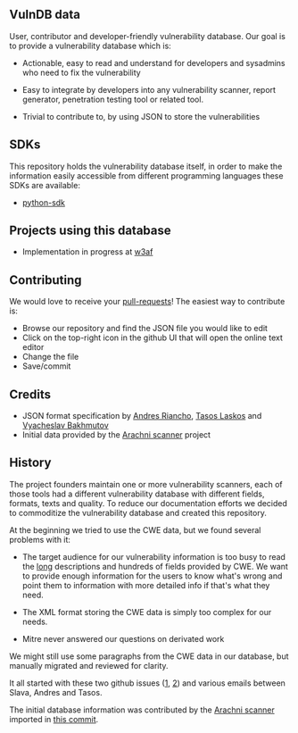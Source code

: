## VulnDB data
User, contributor and developer-friendly vulnerability database. Our goal is to
provide a vulnerability database which is:

 * Actionable, easy to read and understand for developers and sysadmins who need
 to fix the vulnerability
 
 * Easy to integrate by developers into any vulnerability scanner, report
 generator, penetration testing tool or related tool.
 
 * Trivial to contribute to, by using JSON to store the vulnerabilities

## SDKs
This repository holds the vulnerability database itself, in order to make the
information easily accessible from different programming languages these SDKs
are available:

 * [python-sdk](https://github.com/vulndb/python-sdk)

## Projects using this database
 * Implementation in progress at [w3af](http://www.w3af.org/)
 
## Contributing
We would love to receive your [pull-requests](https://help.github.com/articles/using-pull-requests/)!
The easiest way to contribute is:
 * Browse our repository and find the JSON file you would like to edit
 * Click on the top-right icon in the github UI that will open the online text editor
 * Change the file
 * Save/commit

## Credits
 * JSON format specification by [Andres Riancho](https://github.com/andresriancho/), [Tasos Laskos](https://github.com/Zapotek) and [Vyacheslav Bakhmutov](https://github.com/m0sth8)
 * Initial data provided by the [Arachni scanner](http://www.arachni-scanner.com/) project

## History
The project founders maintain one or more vulnerability scanners, each of those
tools had a different vulnerability database with different fields, formats,
texts and quality. To reduce our documentation efforts we decided to commoditize
the vulnerability database and created this repository.

At the beginning we tried to use the CWE data, but we found several problems with
it:

 * The target audience for our vulnerability information is too busy to read the
   [long](https://cwe.mitre.org/data/definitions/89.html) descriptions and hundreds
   of fields provided by CWE. We want to provide enough information for the users
   to know what's wrong and point them to information with more detailed info if
   that's what they need.

 * The XML format storing the CWE data is simply too complex for our needs.

 * Mitre never answered our questions on derivated work

We might still use some paragraphs from the CWE data in our database, but manually
migrated and reviewed for clarity.

It all started with these two github issues ([1](https://github.com/andresriancho/w3af/issues/53),
[2](https://github.com/vulndb/data/issues/5)) and various emails between Slava,
Andres and Tasos.

The initial database information was contributed by the [Arachni scanner](http://www.arachni-scanner.com/)
imported in [this commit](https://github.com/vulndb/data/commit/e27222af21b0569525718f591eaa2c517d4c1da2). 